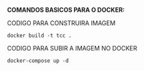 **COMANDOS BASICOS PARA O DOCKER:**

  CODIGO PARA CONSTRUIRA IMAGEM
  
    docker build -t tcc .
    
  CODIGO PARA SUBIR A IMAGEM NO DOCKER
  
  	docker-compose up -d
